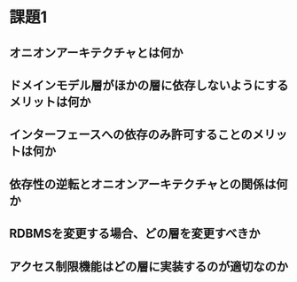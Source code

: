 # 課題1

<!-- START doctoc -->
<!-- END doctoc -->

## オニオンアーキテクチャとは何か

## ドメインモデル層がほかの層に依存しないようにするメリットは何か

## インターフェースへの依存のみ許可することのメリットは何か

## 依存性の逆転とオニオンアーキテクチャとの関係は何か

## RDBMSを変更する場合、どの層を変更すべきか

## アクセス制限機能はどの層に実装するのが適切なのか
